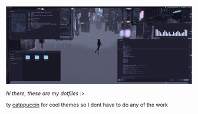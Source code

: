 ![Preview Image](./assets/screenshot.png)

*hi there, these are my dotfiles :>*

ty [catppuccin](https://github.com/catppuccin/catppuccin) for cool themes so I dont have to do any of the work
